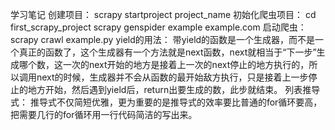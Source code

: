 学习笔记
创建项目：
scrapy startproject project_name
初始化爬虫项目：
cd first_scrapy_project
scrapy genspider example example.com
启动爬虫：
scrapy crawl example.py
yield的用法：
带yield的函数是一个生成器，而不是一个真正的函数了，这个生成器有一个方法就是next函数，next就相当于“下一步”生成哪个数，这一次的next开始的地方是接着上一次的next停止的地方执行的，所以调用next的时候，生成器并不会从函数的最开始敌方执行，只是接着上一步停止的地方开始，然后遇到yield后，return出要生成的数，此步就结束。
列表推导式：
推导式不仅简短优雅，更为重要的是推导式的效率要比普通的for循环要高，把需要几行的for循环用一行代码简洁的写出来。